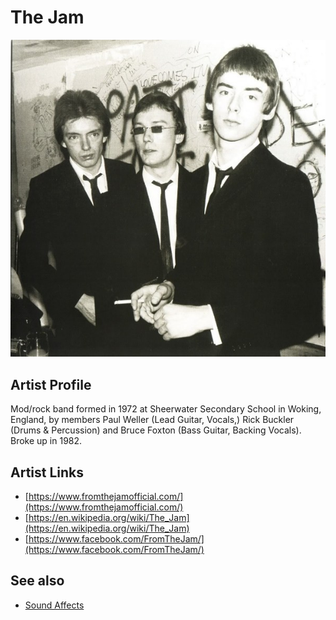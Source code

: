 # The Jam

![](../../assets/artists/The_Jam.png)

## Artist Profile

Mod/rock band formed in 1972 at Sheerwater Secondary School in Woking, England, by members Paul Weller (Lead Guitar, Vocals,) Rick Buckler (Drums & Percussion) and Bruce Foxton (Bass Guitar, Backing Vocals). Broke up in 1982.

## Artist Links

- [https://www.fromthejamofficial.com/](https://www.fromthejamofficial.com/)
- [https://en.wikipedia.org/wiki/The_Jam](https://en.wikipedia.org/wiki/The_Jam)
- [https://www.facebook.com/FromTheJam/](https://www.facebook.com/FromTheJam/)


## See also

- [Sound Affects](Sound_Affects.md)
